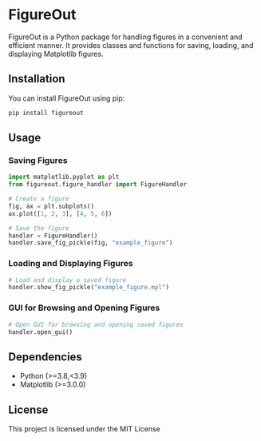 # FigureOut

FigureOut is a Python package for handling figures in a convenient and efficient manner. It provides classes and functions for saving, loading, and displaying Matplotlib figures.

## Installation

You can install FigureOut using pip:

```bash
pip install figureout
```

## Usage

### Saving Figures

```python
import matplotlib.pyplot as plt
from figureout.figure_handler import FigureHandler

# Create a figure
fig, ax = plt.subplots()
ax.plot([1, 2, 3], [4, 5, 6])

# Save the figure
handler = FigureHandler()
handler.save_fig_pickle(fig, "example_figure")
```

### Loading and Displaying Figures

```python
# Load and display a saved figure
handler.show_fig_pickle("example_figure.mpl")
```

### GUI for Browsing and Opening Figures

```python
# Open GUI for browsing and opening saved figures
handler.open_gui()
```

## Dependencies

- Python (>=3.8,<3.9)
- Matplotlib (>=3.0.0)

## License

This project is licensed under the MIT License 

